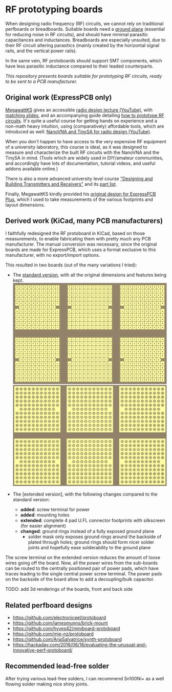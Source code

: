 # RF prototyping boards

When designing radio frequency (RF) circuits, we cannot rely on traditional perfboards or breadboards. Suitable boards need a [ground plane](https://en.wikipedia.org/wiki/Ground_plane#Printed_circuit_boards)  (essential for reducing noise in RF circuits), and should have minimal parasitic capacitances and inductances. Breadboards are especially unsuited, due to their RF circuit altering parasitics (mainly created by the horizontal signal rails, and the vertical power rails).

In the same vein, RF protoboards should support SMT components, which have less parasitic inductance compared to their leaded counterparts.

*This repository presents boards suitable for prototyping RF circuits, ready to be sent to a PCB manufacturer.*

## Original work (ExpressPCB only)

[MegawattKS](https://www.youtube.com/@MegawattKS) gives an accessible [radio design lecture (YouTube)](https://www.youtube.com/watch?v=r_p7AHsSOdw&list=PL9Ox3wpnB0kqekAyz6blg4YdvoEMoJNJY), with [matching slides](https://ecefiles.org/radio-design-101-slides/), and an accompanying guide detailing [how to prototype RF circuits](https://ecefiles.org/rf-circuit-prototyping/).
It's quite a useful course for getting hands on experience and a non-math heavy intuition, using (comparatively) affordable tools, which are introduced as well: [NanoVNA and TinySA for radio design (YouTube)](https://www.youtube.com/watch?v=B7DFOq9rM_M&list=PL9Ox3wpnB0koBGofotI4xS8R0ct0FeYfv).

When you don't happen to have access to the very expensive RF equipment of a university laboratory, this course is ideal, as it was designed to measure and characterize the built RF circuits with the NanoVNA and the TinySA in mind. (Tools which are widely used in DIY/amateur communities, and accordingly have lots of documentation, tutorial videos, and useful addons available online.)

There is also a more advanced university level course ["Designing and Building Transmitters and Receivers"](https://ecefiles.org/rf-circuits-course-notes/) and its [part list](https://ecefiles.org/wp-content/uploads/2023/01/000b_ECE662_PartsList_F19.pdf).

Finally, MegawattKS kindly provided his [original design for ExpressPCB Plus](/Original/RFprotoboard_Rev2_17nov22.rrb), which I used to take measurements of the various footprints and layout dimensions.

## Derived work (KiCad, many PCB manufacturers)

I faithfully redesigned the RF protoboard in KiCad, based on those measurements, to enable fabricating them with pretty much any PCB manufacturer.
The manual conversion was necessary, since the original boards are made for ExpressPCB, which uses a format exclusive to this manufacturer, with no export/import options. 

This resulted in two boards (out of the many variations I tried):

- The [standard version](/RF_ProtoBoard), with all the original dimensions and features being kept.
  ![Standard version front](/RF_ProtoBoard/RF_ProtoBoard_Front.png?raw=true "Standard version front")
  ![Standard version back](/RF_ProtoBoard/RF_ProtoBoard_Back.png?raw=true "Standard version back")

- The [extended version], with the following changes compared to the standard version:
  - **added**: screw terminal for power
  - **added**: mounting holes
  - **extended**: complete 4 pad U.FL connector footprints with silkscreen (for easier alignment)
  - **changed**: ground rings instead of a fully exposed ground plane
    - solder mask only exposes ground rings around the backside of plated through holes; ground rings should form nicer solder joints and hopefully ease solderability to the ground plane
  
The screw terminal on the extended version reduces the amount of loose wires going off the board. Now, all the power wires from the sub-boards can be routed to the centrally positioned pair of power pads, which have traces leading to the single central power screw terminal. The power pads on the backside of the board allow to add a decoupling/bulk capacitor.

TODO: add 3d renderings of the boards, front and back side

## Related perfboard designs

- https://github.com/electroniceel/protoboard
- https://github.com/jamesmunns/brick-mount
- https://github.com/hyves42/miniboard-protoboard
- https://github.com/mje-nz/protoboard
- https://github.com/AriaSalvatrice/synth-protoboard
- https://hackaday.com/2016/06/16/evaluating-the-unusual-and-innovative-perf-protoboard/

## Recommended lead-free solder

After trying various lead-free solders, I can recommend Sn100Ni+ as a well flowing solder making nice shiny joints.
